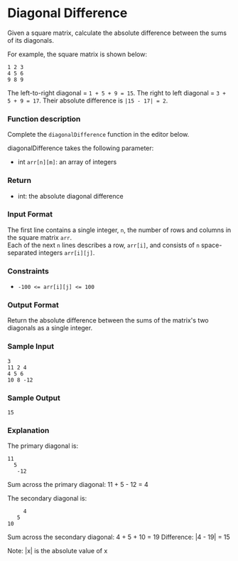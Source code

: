 # Diagonal Difference
Given a square matrix, calculate the absolute difference between the sums of its diagonals.

For example, the square matrix  is shown below:
```
1 2 3
4 5 6
9 8 9  
```
The left-to-right diagonal = `1 + 5 + 9 = 15`. The right to left diagonal = `3 + 5 + 9 = 17`. Their absolute difference is `|15 - 17| = 2`.

### Function description

Complete the `diagonalDifference` function in the editor below.

diagonalDifference takes the following parameter:

- int `arr[n][m]`: an array of integers
### Return
- int: the absolute diagonal difference

### Input Format
The first line contains a single integer, `n`, the number of rows and columns in the square matrix `arr`.  
Each of the next `n` lines describes a row, `arr[i]`, and consists of `n` space-separated integers `arr[i][j]`.

### Constraints
- `-100 <= arr[i][j] <= 100`  

### Output Format
Return the absolute difference between the sums of the matrix's two diagonals as a single integer.

### Sample Input
```
3
11 2 4
4 5 6
10 8 -12
```

### Sample Output
```
15
```

### Explanation
The primary diagonal is:
```
11
  5
   -12
```
Sum across the primary diagonal: 11 + 5 - 12 = 4

The secondary diagonal is:
```
     4
   5
10
```
Sum across the secondary diagonal: 4 + 5 + 10 = 19
Difference: |4 - 19| = 15

Note: |x| is the absolute value of x